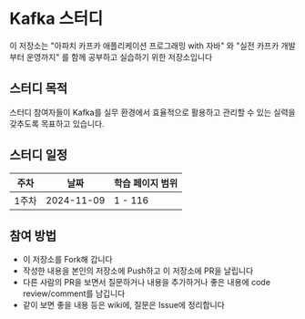 # Kafka 스터디

이 저장소는 "아파치 카프카 애플리케이션 프로그래밍 with 자바" 와 "실전 카프카 개발부터 운영까지" 를 함께 공부하고 실습하기 위한 저장소입니다

## 스터디 목적

스터디 참여자들이 Kafka를 실무 환경에서 효율적으로 활용하고 관리할 수 있는 실력을 갖추도록 목표하고 있습니다.

## 스터디 일정
| 주차   | 날짜       | 학습 페이지 범위            |
|--------|------------|-----------------------------|
| 1주차  | 2024-11-09 | 1 - 116                      |

## 참여 방법
- 이 저장소를 Fork해 갑니다
- 작성한 내용을 본인의 저장소에 Push하고 이 저장소에 PR을 날립니다
- 다른 사람의 PR을 보면서 질문하거나 내용을 추가하거나 좋은 내용에 code review/comment를 남깁니다
- 같이 보면 좋을 내용 등은 wiki에, 질문은 Issue에 정리합니다
